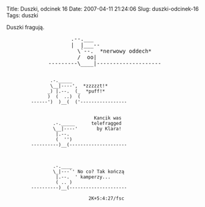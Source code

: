 Title: Duszki, odcinek 16
Date: 2007-04-11 21:24:06
Slug: duszki-odcinek-16
Tags: duszki

<p>Duszki fragują.</p>
<pre>
                    .--.___
                    |  |___--
                      \`--.  *nerwowy oddech*
                      /  oo|
             ---------\____|--------------------



                    .-._____
                    \__|----',  *zzzzzt!*
                   _) |.--.  (_  *puff!*
                   )  (  ..)  (
             ------')  )__(  ('-----------------


                                    Kancik was
                     .-._____      telefragged
                     \__|----'       by Klara!
                      |.--.
                      (  '')
             ----------)__(---------------------



                     .-.____
                     \_|---`' No co? Tak kończą
                      |.--.  ' kamperzy...
                      ( .. )
             ----------)__(---------------------

                                  2K+5:4:27/fsc
</pre>
